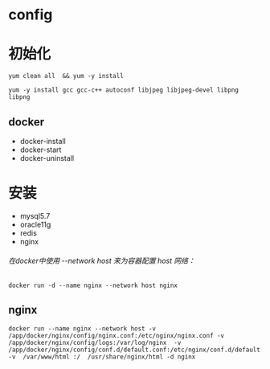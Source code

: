 # config

# 初始化

    yum clean all  && yum -y install
    
    yum -y install gcc gcc-c++ autoconf libjpeg libjpeg-devel libpng libpng


## docker

- docker-install
- docker-start
- docker-uninstall


# 安装
- mysql5.7
- oracle11g
- redis
- nginx


###### 在docker中使用 --network host 来为容器配置 host 网络：

    docker run -d --name nginx --network host nginx

## nginx 

    docker run --name nginx --network host -v /app/docker/nginx/config/nginx.conf:/etc/nginx/nginx.conf -v /app/docker/nginx/config/logs:/var/log/nginx  -v /app/docker/nginx/config/conf.d/default.conf:/etc/nginx/conf.d/default.conf -v  /var/www/html :/  /usr/share/nginx/html -d nginx

##



    